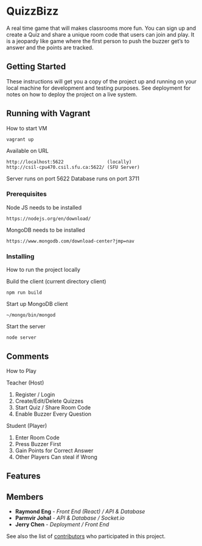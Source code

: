 # QuizzBizz

A real time game that will makes classrooms more fun. You can sign up and create a Quiz and share a unique room code that users can join and play. It is a jeopardy like game where the first person to push the buzzer get’s to answer and the points are tracked.

## Getting Started

These instructions will get you a copy of the project up and running on your local machine for development and testing purposes. See deployment for notes on how to deploy the project on a live system.

## Running with Vagrant

How to start VM
```
vagrant up
```

Available on URL
```
http://localhost:5622                (locally)
http://csil-cpu470.csil.sfu.ca:5622/ (SFU Server)
```

Server runs on port 5622
Database runs on port 3711

### Prerequisites

Node JS needs to be installed

```
https://nodejs.org/en/download/
```

MongoDB needs to be installed

```
https://www.mongodb.com/download-center?jmp=nav
```

### Installing

How to run the project locally

Build the client (current directory client)

```
npm run build
```

Start up MongoDB client
```
~/mongo/bin/mongod
```

Start the server
```
node server
```

## Comments
How to Play

Teacher (Host)                       

1. Register / Login                   
2. Create/Edit/Delete Quizzes						  
3. Start Quiz / Share Room Code		  
4. Enable Buzzer Every Question		  

 Student (Player)

1. Enter Room Code
2. Press Buzzer First
3. Gain Points for Correct Answer
4. Other Players Can steal if Wrong

## Features

## Members

* **Raymond Eng** - *Front End (React) / API & Database* 
* **Parmvir Johal** - *API & Database / Socket.io* 
* **Jerry Chen** - *Deployment / Front End* 


See also the list of [contributors](https://github.com/your/project/contributors) who participated in this project.

